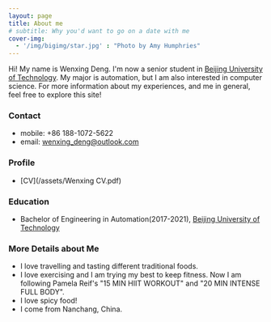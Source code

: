 ```yaml
---
layout: page
title: About me
# subtitle: Why you'd want to go on a date with me
cover-img:
  - '/img/bigimg/star.jpg' : "Photo by Amy Humphries"
---
```


Hi! My name is Wenxing Deng. I'm now a senior student in [Beijing University of Technology](http://english.bjut.edu.cn/). My major is automation, but I am also interested in computer science. For more information about my experiences, and me in general, feel free to explore this site! 

### <i class="fa fa-envelope-square" aria-hidden="true"></i> Contact
* mobile: +86 188-1072-5622
* email: [wenxing_deng@outlook.com](mailto:wenxing_deng@outlook.com)

### <i class="fa fa-clone" aria-hidden="true"></i> Profile
* [CV](/assets/Wenxing CV.pdf)

### <i class="fa fa-graduation-cap" aria-hidden="true"></i> Education
* Bachelor of Engineering in Automation(2017-2021), [Beijing University of Technology](http://english.bjut.edu.cn/)

### <i class="fa fa-star" aria-hidden="true"></i> More Details about Me
* I love travelling and tasting different traditional foods. 
* I love exercising and I am trying my best to keep fitness. Now I am following Pamela Reif's "15 MIN HIIT WORKOUT" and "20 MIN INTENSE FULL BODY".
* I love spicy food!
* I come from Nanchang, China.
